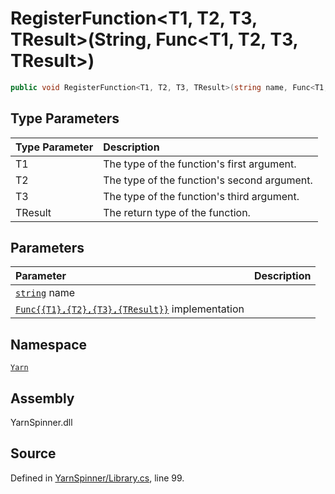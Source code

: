 # RegisterFunction&lt;T1, T2, T3, TResult&gt;\(String, Func&lt;T1, T2, T3, TResult&gt;\)

```csharp
public void RegisterFunction<T1, T2, T3, TResult>(string name, Func<T1, T2, T3, TResult> implementation)
```

## Type Parameters

| Type Parameter | Description |
| :--- | :--- |
| T1 | The type of the function's first argument. |
| T2 | The type of the function's second argument. |
| T3 | The type of the function's third argument. |
| TResult | The return type of the function. |

## Parameters

| Parameter | Description |
| :--- | :--- |
| [`string`](https://docs.microsoft.com/dotnet/api/System.String) name |  |
| [`Func{{T1},{T2},{T3},{TResult}}`](https://docs.microsoft.com/dotnet/api/System.Func{{T1},{T2},{T3},{TResult}}) implementation |  |

## Namespace

[`Yarn`](../)

## Assembly

YarnSpinner.dll

## Source

Defined in [YarnSpinner/Library.cs](https://github.com/YarnSpinnerTool/YarnSpinner//blob/develop/YarnSpinner/Library.cs#L99), line 99.

